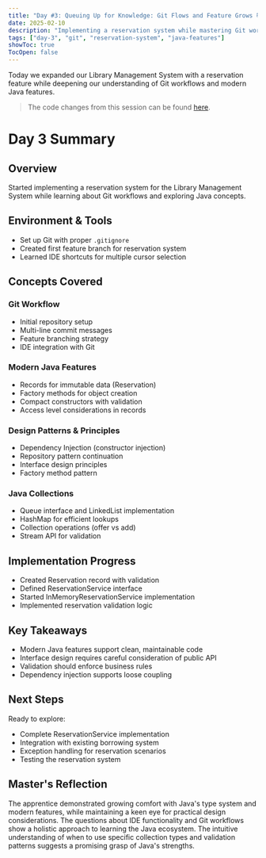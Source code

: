 ```yaml
---
title: "Day #3: Queuing Up for Knowledge: Git Flows and Feature Grows 📚🌱"
date: 2025-02-10
description: "Implementing a reservation system while mastering Git workflows and exploring Java concepts"
tags: ["day-3", "git", "reservation-system", "java-features"]
showToc: true
TocOpen: false
---
```


Today we expanded our Library Management System with a reservation feature while deepening our understanding of Git workflows and modern Java features.

> The code changes from this session can be found [here](https://github.com/caglarturali/javamastery/tree/1bf72ed3ca628d0367ac1043c28f928905e50edd).

# Day 3 Summary

## Overview
Started implementing a reservation system for the Library Management System while learning about Git workflows and exploring Java concepts.

## Environment & Tools
- Set up Git with proper `.gitignore`
- Created first feature branch for reservation system
- Learned IDE shortcuts for multiple cursor selection

## Concepts Covered

### Git Workflow
- Initial repository setup
- Multi-line commit messages
- Feature branching strategy
- IDE integration with Git

### Modern Java Features
- Records for immutable data (Reservation)
- Factory methods for object creation
- Compact constructors with validation
- Access level considerations in records

### Design Patterns & Principles
- Dependency Injection (constructor injection)
- Repository pattern continuation
- Interface design principles
- Factory method pattern

### Java Collections
- Queue interface and LinkedList implementation
- HashMap for efficient lookups
- Collection operations (offer vs add)
- Stream API for validation

## Implementation Progress
- Created Reservation record with validation
- Defined ReservationService interface
- Started InMemoryReservationService implementation
- Implemented reservation validation logic

## Key Takeaways
- Modern Java features support clean, maintainable code
- Interface design requires careful consideration of public API
- Validation should enforce business rules
- Dependency injection supports loose coupling

## Next Steps
Ready to explore:
- Complete ReservationService implementation
- Integration with existing borrowing system
- Exception handling for reservation scenarios
- Testing the reservation system

## Master's Reflection
The apprentice demonstrated growing comfort with Java's type system and modern features, while maintaining a keen eye for practical design considerations. The questions about IDE functionality and Git workflows show a holistic approach to learning the Java ecosystem. The intuitive understanding of when to use specific collection types and validation patterns suggests a promising grasp of Java's strengths.